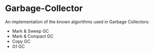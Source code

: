 # Garbage-Collector
An implementation of the known algorithms used in Garbage Collectors:
- Mark & Sweep GC
- Mark & Compact GC
- Copy GC
- G1 GC
